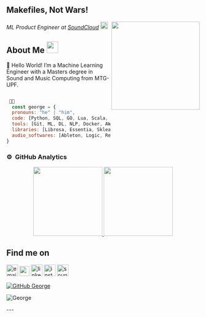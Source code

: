 <h2> Makefiles, Not Wars!</h2>
<img align='right' src="https://media.giphy.com/media/ahVlmHJzTMxygUxUou/giphy.gif" width="230">
<p><em>ML Product Engineer at <a href="http://soundcloud.com/">SoundCloud</a> <img src="https://cdn-icons-png.flaticon.com/512/145/145809.png" width="20">
</em></p>

## About Me <img src="https://media.giphy.com/media/209EMjxpj6m81UsCTQ/giphy.gif" width="30"> 
<p>

🌱 Hello World! I’m a Machine Learning Engineer with a Masters degree in Sound and Music Computing from MTG-UPF. </br>
```javascript

 👨‍💻 
  const george = {
  pronouns: "he" | "him",
  code: [Python, SQL, GO, Lua, Scala, C++, Bash, Terraform],
  tools: [Git, ML, DL, NLP, Docker, AWS, GCP, CI/CD],
  libraries: [Librosa, Essentia, Sklearn, Tensorflow, Pytorch, Pandas, Music21, Scikit, Gensim],
  audio_softwares: [Ableton, Logic, Reaper, Kontakt, Max, Pd]  
}
```


### ⚙️ &nbsp;GitHub Analytics

<p align="center">
<a href="https://github.com/gnai">
  <img height="180em" src="https://github-readme-stats-eight-theta.vercel.app/api?username=gnai&show_icons=true&include_all_commits=true&count_private=true&theme=transparent"/>
  <img height="180em" src="https://github-readme-stats-eight-theta.vercel.app/api/top-langs/?username=gnai&layout=compact&langs_count=10&theme=transparent&hide=jupyter%20notebook,Max,Processing&show_icons=true"/>
</a>
</p>


## Find me on
<p>
  <a href="mailto:george.naimeh@soundcloud.com"><img src="https://cdn.jsdelivr.net/npm/simple-icons@v3/icons/gmail.svg" width="30" alt="email"/></i></a>
  <a href="https://twitter.com/gnai29"><img width="26px" src="https://cdn.jsdelivr.net/npm/simple-icons@v3/icons/twitter.svg" /></i></a>
  <a href="https://www.linkedin.com/in/george-naimeh/"><img src="https://cdn.jsdelivr.net/npm/simple-icons@v3/icons/linkedin.svg" width="30" alt="linkedin"/></i></a>
  <a href="https://www.instagram.com/locmusik"><img src="https://cdn.jsdelivr.net/npm/simple-icons@v3/icons/instagram.svg" width="30" alt="instagram"/></i></a>
  <a href="https://soundcloud.com/lineorcircle"><img src="https://cdn-icons-png.flaticon.com/512/5968/5968902.png" width="30" alt="soundcloud"/></a>

[![GitHub George](https://img.shields.io/github/followers/george?label=follow&style=social)](https://github.com/gnai)


</p>

![George](https://raw.githubusercontent.com/BEPb/BEPb/5c39a90f4901b5c33d2e017f8ae74ead3d765ef9/assets/Bottom_down.svg)
<br>
</p>
---
